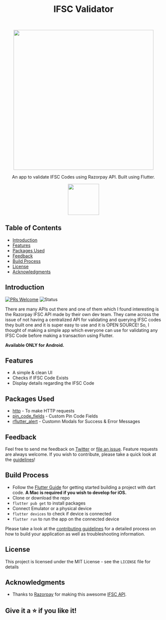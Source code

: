<h1 align="center"> IFSC Validator </h1> <br>
<p align="center">
<img src="https://drive.google.com/uc?export=view&id=1L8tt2OJ-UhmnlvETKo33y8CPE4pR0Qtl" width="450">
</p>
<p align="center">
  An app to validate IFSC Codes using Razorpay API. Built using Flutter.
</p>
<p align="center">
  <a href="https://drive.google.com/file/d/14YH0as9G5IMUiYc6Yd5Z-JDuuwQxiYK7/view?usp=sharing">
    <img src="https://img.shields.io/badge/apk-demo-blue" width="100">
  </a>
</p>

## Table of Contents

- [Introduction](#introduction)
- [Features](#features)
- [Packages Used](#packages-used)
- [Feedback](#feedback)
- [Build Process](#build-process)
- [License](#license)
- [Acknowledgments](#acknowledgments)

## Introduction
[![PRs Welcome](https://img.shields.io/badge/PRs-welcome-brightgreen.svg?style=flat-square)](http://makeapullrequest.com) ![Status](
https://img.shields.io/badge/status-active-success?style=flat-square)

There are many APIs out there and one of them which I found interesting is the Razorpay IFSC API made by their own dev team. They came across the issue of not having a centralized API for validating and querying IFSC codes they built one and it is super easy to use and it is OPEN SOURCE! So, I thought of making a simple app which everyone can use for validating any IFSC Code before making a transaction using Flutter.

**Available ONLY for Android.**

## Features

* A simple & clean UI
* Checks if IFSC Code Exists
* Display details regarding the IFSC Code

## Packages Used

- [http](https://pub.dev/packages/http) - To make HTTP requests
- [pin_code_fields](https://pub.dev/packages/pin_code_fields) - Custom Pin Code Fields
- [rflutter_alert](https://pub.dev/packages/rflutter_alert) - Customn Modals for Success & Error Messages

## Feedback

Feel free to send me feedback on [Twitter](https://twitter.com/sunitshirke_88) or [file an issue](https://github.com/Maddoxx88/ifsc-validator/issues/new). Feature requests are always welcome. If you wish to contribute, please take a quick look at the [guidelines](./CONTRIBUTING.md)!

## Build Process

- Follow the [Flutter Guide](https://flutter.dev/docs/get-started/install) for getting started building a project with dart code. **A Mac is required if you wish to develop for iOS.**
- Clone or download the repo
- `flutter pub get` to install packages
- Connect Emulator or a physical device
- `flutter devices` to check if device is connected
- `flutter run` to run the app on the connected device

Please take a look at the [contributing guidelines](./CONTRIBUTING.md) for a detailed process on how to build your application as well as troubleshooting information.

## License

This project is licensed under the MIT License - see the `LICENSE` file for details

## Acknowledgments

- Thanks to [Razorpay](https://github.com/razorpay) for making this awesome [IFSC API](https://github.com/razorpay/ifsc).

## Give it a ⭐ if you like it!
